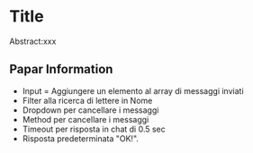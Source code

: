 Title
===
Abstract:xxx
## Papar Information
- Input = Aggiungere un elemento al array di messaggi inviati
- Filter alla ricerca di lettere in Nome
- Dropdown per cancellare i messaggi
- Method per cancellare i messaggi
- Timeout per risposta in chat di 0.5 sec
- Risposta predeterminata "OK!".
